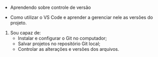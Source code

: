 - Aprendendo sobre controle de versão

- Como utilizar o VS Code e aprender a gerenciar nele as versões do projeto.

1. Sou capaz de:
   - Instalar e configurar o Git no computador;
   - Salvar projetos no repositório Git local;
   - Controlar as alterações e versões dos arquivos.
